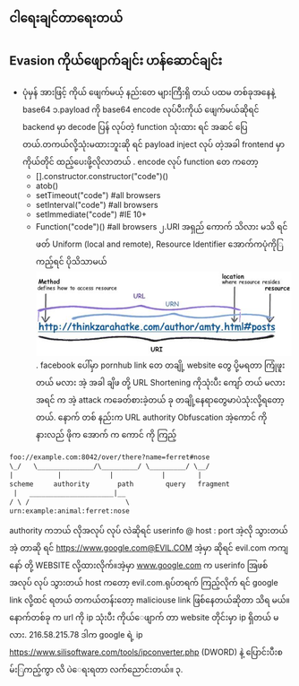 ## ငါရေးချင်တာရေးတယ် 
## Evasion ကိုယ်ဖျောက်ချင်း ဟန်ဆောင်ချင်း
* ပုံမှန် အားဖြင့် ကိုယ် ဖျေက်မယ့် နည်းတေ များကြီးရှိ တယ် ပထမ တစ်ခုအနေနဲ့ base64
၁.payload ကို base64 encode လုပ်ပီးကိုယ် ဖျေက်မယ်ဆိုရင် backend မှာ decode ပြန် လုပ်တဲ့ function သုံးထား ရင် အဆင် ပြေတယ်.တကယ်လို့သုံးမထားဘူးဆို ရင် payload inject လုပ် တဲ့အခါ frontend မှာ ကိုယ်တိုင် ထည့်ပေးဖို့လိုလာတယ် . encode လုပ်  function တေ ကတော့ 
	* [].constructor.constructor("code")()
	* atob()
	* setTimeout("code") #all browsers
	* setInterval("code") #all browsers
	* setImmediate("code") #IE 10+
	* Function("code")() #all browsers
၂.URI အရှည် ကောက် သိလား မသိ ရင် ဖတ် Uniform (local and remote), Resource Identifier အောက်ကပုံကိုြကည့်ရင် ပိုသိသာမယ် 
![alt text](https://github.com/PiCarODD/oswe-prepare/blob/master/images/uri-vs-url-vs-urn.jpg). facebook ပေါ်မှာ pornhub link တေ တချို့ website တွေ ပို့မရတာ ကြုံဖူးတယ် မလား အဲ့ အခါ ချိဖ တို့ URL Shortening ကိုသုံးပီး ကျော် တယ် မလား အရင် က အဲ့ attack ကခေတ်စားခဲ့တယ် ခု တချို့နေရာတွေမာပဲသုံးလို့ရတော့ တယ်. နောက် တစ် နည်းက URL authority Obfuscation အဲ့ကောင် ကို နားလည် ဖိုက အောက် က ကောင် ကို ကြည့် 
```         
foo://example.com:8042/over/there?name=ferret#nose
\_/   \______________/\_________/ \_________/ \__/
|           |            |            |        |
scheme     authority       path        query   fragment
 |   _____________________|__
/ \ /                        \
urn:example:animal:ferret:nose
```
authority ကဘယ် လိုအလုပ် လုပ် လဲဆိုရင် userinfo @ host : port အဲ့လို သွားတယ် အဲ့ တာဆို ရင် https://www.google.com@EVIL.COM အဲ့မှာ ဆိုရင် evil.com ကကျနော် တို့ WEBSITE လို့ထားလိုက်။အဲ့မှာ www.google.com က userinfo အြဖစ် အလုပ် လုပ် သွားတယ် host ကတော့ evil.com.ရုပ်တရက် ကြည့်လိုက် ရင် google link လို့ထင် ရတယ် တကယ်တန်းတော့ maliciouse link ဖြစ်နေတယ်ဆိုတာ သိရ မယ်။
နောက်တစ်ခု က url ကို ip သုံးပီး ကိုယ်‌ေဖျာက် တာ website တိုင်းမှာ ip ရှိတယ် မလား.  216.58.215.78 ဒါက google ရဲ့ ip https://www.silisoftware.com/tools/ipconverter.php (DWORD) နဲ့‌ ပြောင်းပီးစမ်းြကည့်ကွာ လိ ပဲ‌ေရးရတာ လက်ညောင်းတယ်။
၃. 
